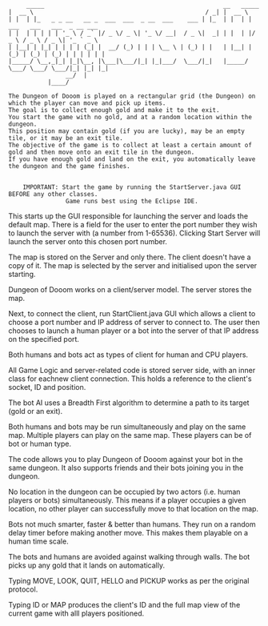          _____                                                  __   _____                              
	|  __ \                                                / _| |  __ \                             
	| |  | |_   _ _ __   __ _  ___  ___  _ __  ___    ___ | |_  | |  | | ___   ___   ___  _ __ ___  
	| |  | | | | | '_ \ / _` |/ _ \/ _ \| '_ \/ __|  / _ \|  _| | |  | |/ _ \ / _ \ / _ \| '_ ` _ \ 
	| |__| | |_| | | | | (_| |  __/ (_) | | | \__ \ | (_) | |   | |__| | (_) | (_) | (_) | | | | | |
	|_____/ \__,_|_| |_|\__, |\___|\___/|_| |_|___/  \___/|_|   |_____/ \___/ \___/ \___/|_| |_| |_|
		       	    __/  |                                                                      
			   |____/                                                                       

	The Dungeon of Dooom is played on a rectangular grid (the Dungeon) on which the player can move and pick up items. 
	The goal is to collect enough gold and make it to the exit.
	You start the game with no gold, and at a random location within the dungeon. 
	This position may contain gold (if you are lucky), may be an empty tile, or it may be an exit tile. 
	The objective of the game is to collect at least a certain amount of gold and then move onto an exit tile in the dungeon. 
	If you have enough gold and land on the exit, you automatically leave the dungeon and the game finishes.

					   
		IMPORTANT: Start the game by running the StartServer.java GUI BEFORE any other classes.
					Game runs best using the Eclipse IDE.
This starts up the GUI responsible for launching the server and loads the default map.
There is a field for the user to enter the port number they wish to launch the server with (a number from 1-65536).
Clicking Start Server will launch the server onto this chosen port number.


The map is stored on the Server and only there. 
The client doesn't have a copy of it.
The map is selected by the server and initialised upon the server starting.

Dungeon of Dooom works on a client/server model. The server stores the map.

Next, to connect the client, run StartClient.java GUI which allows a client to choose a port number and IP address of server
to connect to. The user then chooses to launch a human player or a bot into the server of that IP address on the specified port.

Both humans and bots act as types of client for human and CPU players.

All Game Logic and server-related code is stored server side, with an inner class
for eachnew client connection. This holds a reference to the client's socket, ID and position.

The bot AI uses a Breadth First algorithm to determine a path to its target (gold or an exit).

Both humans and bots may be run simultaneously and play on the same map.
Multiple players can play on the same map. These players can be of bot or human type.

The code allows you to play Dungeon of Dooom against your bot in the same dungeon.
It also supports friends and their bots joining you in the dungeon.

No location in the dungeon can be occupied by two actors (i.e. human players or bots)
simultaneously. This means if a player occupies a given location, no other player can successfully move to
that location on the map.

Bots not much smarter, faster & better than humans. They run on a random delay timer before making another move.
This makes them playable on a human time scale.

The bots and humans are avoided against walking through walls. 
The bot picks up any gold that it lands on automatically.

Typing MOVE, LOOK, QUIT, HELLO and PICKUP works as per the original protocol.

Typing ID or MAP produces the client's ID and the full map view of the current game with alll players positioned.